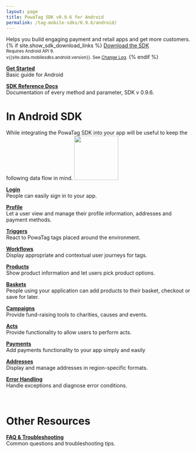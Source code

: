 ```yaml
---
layout: page
title: PowaTag SDK v0.9.6 for Android
permalink: /tag-mobile-sdks/0.9.6/android/
---
```


Helps you build engaging payment and retail apps and get more customers.
{% if site.show_sdk_download_links %}
<a class="download-link android" href="{{site.data.mobilesdks.android.url}}">Download the SDK</a><br />
<small>Requires Android API 9.</small><br />
<small>v{{site.data.mobilesdks.android.version}}. See [Change Log]({{site.baseurl}}/tag-mobile-sdks/0.9.6/android/changelog/).</small>
{% endif %}

**[Get Started]({{site.baseurl}}/tag-mobile-sdks/0.9.6/android/start/)**<br />
Basic guide for Android

**[SDK Reference Docs]({{site.baseurl}}/tag-mobile-sdks/0.9.6/refdocs/Android)**<br />
Documentation of every method and parameter, SDK v 0.9.6.
<br />


# In Android SDK

While integrating the PowaTag SDK into your app will be useful to keep the following data flow in mind.
<img src="{{ '/images/powatag_mobile_sdks_generic_workflow.png' | prepend: site.baseurl }}" height="120" />


**[Login]({{site.baseurl}}/tag-mobile-sdks/0.9.6/android/login/)**<br />
People can easily sign in to your app.

**[Profile]({{site.baseurl}}/tag-mobile-sdks/0.9.6/android/profile/)**<br />
Let a user view and manage their profile information, addresses and payment methods.

**[Triggers]({{site.baseurl}}/tag-mobile-sdks/0.9.6/android/triggers/)**<br />
React to PowaTag tags placed around the environment.

**[Workflows]({{site.baseurl}}/tag-mobile-sdks/0.9.6/android/workflows/)**<br />
Display appropriate and contextual user journeys for tags.

**[Products]({{site.baseurl}}/tag-mobile-sdks/0.9.6/android/products/)**<br />
Show product information and let users pick product options.

**[Baskets]({{site.baseurl}}/tag-mobile-sdks/0.9.6/android/baskets/)**<br />
People using your application can add products to their basket, checkout or save for later.

**[Campaigns]({{site.baseurl}}/tag-mobile-sdks/0.9.6/android/campaigns/)**<br />
Provide fund-raising tools to charities, causes and events.

**[Acts]({{site.baseurl}}/tag-mobile-sdks/0.9.6/android/acts/)**<br />
Provide functionality to allow users to perform acts.

**[Payments]({{site.baseurl}}/tag-mobile-sdks/0.9.6/android/payments/)**<br />
Add payments functionality to your app simply and easily

**[Addresses]({{site.baseurl}}/tag-mobile-sdks/0.9.6/android/addresses/)**<br />
Display and manage addresses in region-specific formats.

**[Error Handling]({{site.baseurl}}/tag-mobile-sdks/0.9.6/android/errors/)**<br />
Handle exceptions and diagnose error conditions.

<br />

# Other Resources

**[FAQ & Troubleshooting]({{site.baseurl}}/tag-mobile-sdks/0.9.6/android/faq/)**<br />
Common questions and troubleshooting tips.


